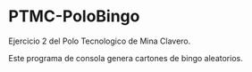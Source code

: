 # PTMC-PoloBingo
Ejercicio 2 del Polo Tecnologico de Mina Clavero. 

Este programa de consola genera cartones de bingo aleatorios.
